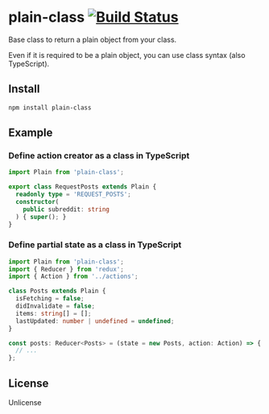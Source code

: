 # plain-class [![Build Status](https://travis-ci.org/rikuba/plain-class.svg?branch=master)](https://travis-ci.org/rikuba/plain-class)

Base class to return a plain object from your class.

Even if it is required to be a plain object, you can use class syntax (also TypeScript).

## Install

```sh
npm install plain-class
```

## Example

### Define action creator as a class in TypeScript

```typescript
import Plain from 'plain-class';

export class RequestPosts extends Plain {
  readonly type = 'REQUEST_POSTS';
  constructor(
    public subreddit: string
  ) { super(); }
}
```

### Define partial state as a class in TypeScript

```typescript
import Plain from 'plain-class';
import { Reducer } from 'redux';
import { Action } from '../actions';

class Posts extends Plain {
  isFetching = false;
  didInvalidate = false;
  items: string[] = [];
  lastUpdated: number | undefined = undefined;
}

const posts: Reducer<Posts> = (state = new Posts, action: Action) => {
  // ...
};
```

## License

Unlicense
